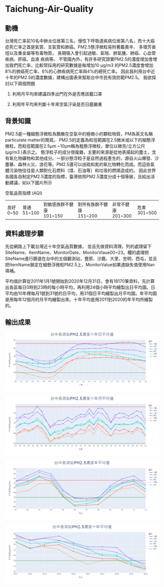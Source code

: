 # Taichung-Air-Quality

## 動機
台灣死亡率前10名中肺炎位居第三名，慢性下呼吸道疾病位居第八名，而十大癌症死亡率之首是氣管、支氣管和肺癌。PM2.5懸浮微粒易附著戴奧辛、 多環芳香烴以及重金屬等有毒物質， 長期吸入會引起過敏、氣喘、肺氣腫、肺癌、心血管疾病、肝癌、血液 疾病等。
不管國內外，有許多研究證實PM2.5的濃度增加會增加我們死亡率，比較常採用的研究數據是每增加10 μg/m3 的PM2.5濃度會增加8%的肺癌死亡率、6%的心肺疾病死亡率與4%的總死亡率。
因此我利用台中近十年的PM2.5的濃度數據，建構出圖表來幫助台中市民有效防範PM2.5。
我欲探討以下兩個問題

1.	利用月平均來建議四季出門在外是否應該戴口罩

2.	利用年平均來判斷十年來空氣汙染是否日趨嚴重

## 背景知識
PM2.5是一種細懸浮微粒為飄散在空氣中的極微小的顆粒物質，PM為英文名稱 particulate matter的簡寫。 PM2.5的定義為粒徑範圍在2.5微米或以下的細懸浮微粒，而粒徑範圍在2.5μm ~10μm稱為粗懸浮微粒，單位以微克/立方公尺(μg/m3 )表示之。
懸浮粒子的成分很複雜，主要的來源是從地表揚起的塵土，含有氧化物礦物和其他成分。一部分懸浮粒子是自然過程產生的，源自火山爆發、沙塵暴、森林火災、浪花等。PM2.5還可以由硫和氮的氧化物轉化而成。而這些氣體污染物往往是人類對化石燃料（煤、石油等）和垃圾的燃燒造成的。
因此世界各國各自制定PM2.5濃度的指標，臺灣依照PM2.5濃度分成十個等級，且給出活動建議，如以下圖片所示

<div class="MyTable AQI">
    <p class="MyCaption">空氣品質指標 (AQI)</p>
    <div class="AQIlegend">
        <table>
            <tbody>
                <tr>
                    <td>
                        <span class="bor-top-green">良好<br>
                            0~50</span>
                        </td>
                        <td>
                            <span class="bor-top-yellow">普通<br>
                            51~100</span>
                        </td>
                        <td>
                            <span class="bor-top-orange">對敏感族群不健康<br>
                            101~150</span>
                        </td>
                        <td>
                            <span class="bor-top-red">對所有族群不健康<br>
                            151~200</span>
                        </td>
                        <td>
                            <span class="bor-top-purple">非常不健康<br>
                            201~300</span>
                        </td>
                        <td>
                            <span class="bor-top-brown">危害<br>
                            301~500</span>
                    </td>
                </tr>
            </tbody>
        </table>
    </div>
</div>

## 資料處理步驟

先從網路上下載台灣近十年空氣品質數據， 並且先做資料清理，列的處理留下SiteName、ItemName、MonitorDate、MonitorVlaue00~23。欄的處理把SiteName進行篩選在台中的五個觀測站，豐原、沙鹿、大里、忠明、西屯，並且把ItemName鎖定在細懸浮微粒PM2.5上，MonitorValue如果遇缺失值使用Nan填補。

平均值計算從2011年1月1號開始到2020年12月31日，會有18170筆資料，先計算出各區每日0時到23時的每小時平均，再利用24個小時平均繪製出日平均圖。日平均由10年裡每月1號到31號的日平均，用31個日平均繪製出月平均圖。年平均圖是用每年12個月的月平均繪製出來。十年平均是用2011到2020的年平均所繪製的。


## 輸出成果

![日平均](https://github.com/leeeating/Taichung-Air-Quality/blob/main/%E6%97%A5%E5%B9%B3%E5%9D%87.png)

![月平均](https://github.com/leeeating/Taichung-Air-Quality/blob/main/%E6%9C%88%E5%B9%B3%E5%9D%87.png)

![年平均](https://github.com/leeeating/Taichung-Air-Quality/blob/main/%E5%B9%B4%E5%B9%B3%E5%9D%87.png)

![十年平均](https://github.com/leeeating/Taichung-Air-Quality/blob/main/%E5%8D%81%E5%B9%B4%E5%B9%B3%E5%9D%87.png)
